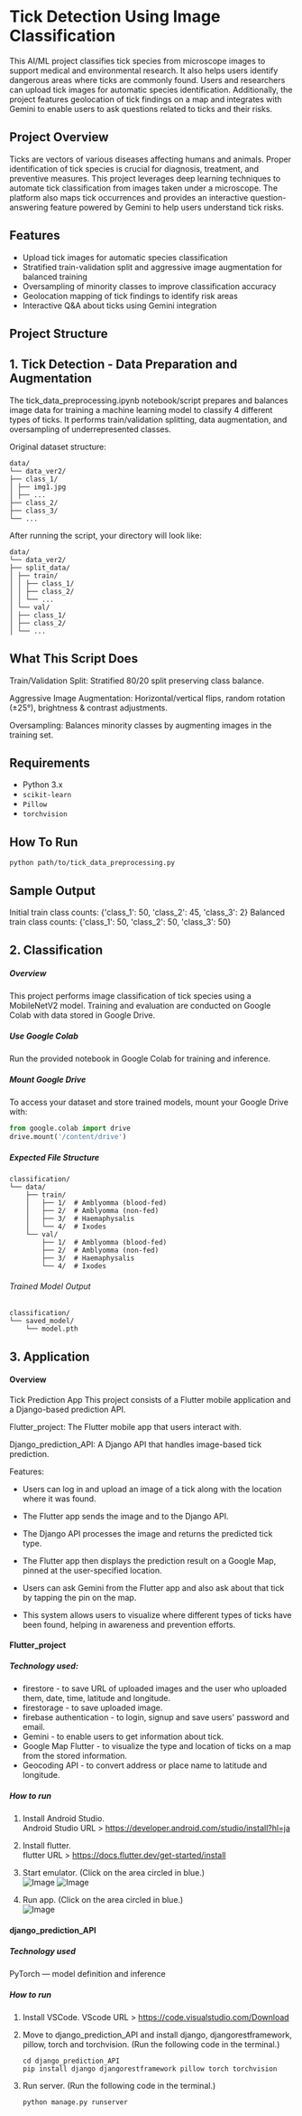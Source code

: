 # Tick Detection Using Image Classification

This AI/ML project classifies tick species from microscope images to support medical and environmental research. It also helps users identify dangerous areas where ticks are commonly found. Users and researchers can upload tick images for automatic species identification. Additionally, the project features geolocation of tick findings on a map and integrates with Gemini to enable users to ask questions related to ticks and their risks.

## Project Overview

Ticks are vectors of various diseases affecting humans and animals. Proper identification of tick species is crucial for diagnosis, treatment, and preventive measures. This project leverages deep learning techniques to automate tick classification from images taken under a microscope. The platform also maps tick occurrences and provides an interactive question-answering feature powered by Gemini to help users understand tick risks.

## Features

- Upload tick images for automatic species classification
- Stratified train-validation split and aggressive image augmentation for balanced training
- Oversampling of minority classes to improve classification accuracy
- Geolocation mapping of tick findings to identify risk areas
- Interactive Q&A about ticks using Gemini integration

## Project Structure


## 1. Tick Detection - Data Preparation and Augmentation
The tick_data_preprocessing.ipynb notebook/script prepares and balances image data for training a machine learning model to classify 4 different types of ticks. It performs train/validation splitting, data augmentation, and oversampling of underrepresented classes.

Original dataset structure:

```
data/
└── data_ver2/
├── class_1/
│ ├── img1.jpg
│ ├── ...
├── class_2/
├── class_3/
└── ...
```

After running the script, your directory will look like:

```
data/
└── data_ver2/
├── split_data/
│ ├── train/
│ │ ├── class_1/
│ │ ├── class_2/
│ │ └── ...
│ └── val/
│ ├── class_1/
│ ├── class_2/
│ └── ...

```

## What This Script Does

Train/Validation Split: Stratified 80/20 split preserving class balance.

Aggressive Image Augmentation: Horizontal/vertical flips, random rotation (±25°), brightness & contrast adjustments.

Oversampling: Balances minority classes by augmenting images in the training set.

## Requirements

- Python 3.x
- `scikit-learn`
- `Pillow`
- `torchvision`

## How To Run

```
python path/to/tick_data_preprocessing.py
```

## Sample Output

Initial train class counts: {'class_1': 50, 'class_2': 45, 'class_3': 2}
Balanced train class counts: {'class_1': 50, 'class_2': 50, 'class_3': 50}


## 2. Classification

##### Overview

This project performs image classification of tick species using a MobileNetV2 model. Training and evaluation are conducted on Google Colab with data stored in Google Drive.

##### Use Google Colab

Run the provided notebook in Google Colab for training and inference.

##### Mount Google Drive

To access your dataset and store trained models, mount your Google Drive with:

```python
from google.colab import drive
drive.mount('/content/drive')
```

##### Expected File Structure

```
classification/
└── data/
    ├── train/
    │   ├── 1/  # Amblyomma (blood-fed)
    │   ├── 2/  # Amblyomma (non-fed)
    │   ├── 3/  # Haemaphysalis
    │   └── 4/  # Ixodes
    └── val/
        ├── 1/  # Amblyomma (blood-fed)
        ├── 2/  # Amblyomma (non-fed)
        ├── 3/  # Haemaphysalis
        └── 4/  # Ixodes
```

###### Trained Model Output

```
classification/
└── saved_model/
    └── model.pth
```

## 3. Application

#### Overview

Tick Prediction App
This project consists of a Flutter mobile application and a Django-based prediction API.

Flutter_project: The Flutter mobile app that users interact with.

Django_prediction_API: A Django API that handles image-based tick prediction.

Features:

* Users can log in and upload an image of a tick along with the location where it was found.

* The Flutter app sends the image and to the Django API.

* The Django API processes the image and returns the predicted tick type.

* The Flutter app then displays the prediction result on a Google Map, pinned at the user-specified location.

* Users can ask Gemini from the Flutter app and also ask about that tick by tapping the pin on the map.

* This system allows users to visualize where different types of ticks have been found, helping in awareness and prevention efforts.

#### Flutter_project

##### Technology used:

* firestore - to save URL of uploaded images and the user who uploaded them, date, time, latitude and longitude.  
* firestorage - to save uploaded image.  
* firebase authentication - to login, signup and save users' password and email.  
* Gemini - to enable users to get information about tick.  
* Google Map Flutter - to visualize the type and location of ticks on a map from the stored information.  
* Geocoding API - to convert address or place name to latitude and longitude.  

##### How to run

1. Install Android Studio.  
   Android Studio URL > https://developer.android.com/studio/install?hl=ja

2. Install flutter.  
   flutter URL > https://docs.flutter.dev/get-started/install

3. Start emulator. (Click on the area circled in blue.)  
![Image](https://github.com/user-attachments/assets/84cd2f8f-9356-42eb-bbf6-c908dda4623f)
![Image](https://github.com/user-attachments/assets/5364b245-c12b-496e-9c5d-c21458c26960)

5. Run app. (Click on the area circled in blue.)  
![Image](https://github.com/user-attachments/assets/a3272358-6899-43d8-a6ba-33ef68619636)

#### django_prediction_API

##### Technology used

PyTorch — model definition and inference

##### How to run
1. Install VSCode.
   VScode URL > https://code.visualstudio.com/Download

2. Move to django_prediction_API and install django, djangorestframework, pillow, torch and torchvision. (Run the following code in the terminal.)  
   ```
   cd django_prediction_API
   pip install django djangorestframework pillow torch torchvision
   ```

3. Run server. (Run the following code in the terminal.)  
   ```
   python manage.py runserver
   ```
   
